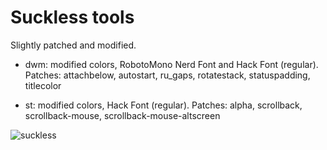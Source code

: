 # Suckless tools

Slightly patched and modified.

* dwm: modified colors, RobotoMono Nerd Font and Hack Font (regular).
	Patches: attachbelow, autostart, ru_gaps, rotatestack, statuspadding, titlecolor

* st: modified colors, Hack Font (regular).
	Patches: alpha, scrollback, scrollback-mouse, scrollback-mouse-altscreen

![suckless](https://raw.githubusercontent.com/geirda/Arch/master/suckless/dwm-st.png)
